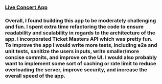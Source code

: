 ### <a href="https://live-concert-app-anderson.herokuapp.com/">Live Concert App</a>

### Overall, I found building this app to be moderately challenging and fun. I spent extra time refactoring the code to ensure readability and scalability in regards to the architecture of the app. I incorporated Ticket Masters API which was pretty fun. To improve the app I would write more tests, including e2e and unit tests, sanitize the users inputs, write smaller/more concise commits, and improve on the UI. I would also probably want to implement some sort of caching or rate limit to reduce overloading the server, improve security, and increase the overall speed of the app.
